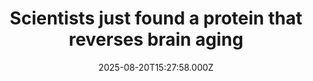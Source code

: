 ---
title: "Scientists just found a protein that reverses brain aging"
date: 2025-08-20T15:27:58.000Z
category: Health
externalLink: "https://www.sciencedaily.com/releases/2025/08/250820000808.htm"
image: ""
excerpt: "Scientists at UCSF have uncovered a surprising culprit behind brain aging: a protein called FTL1. In mice, too much FTL1 caused memory loss, weaker brain connections, and sluggish cells. But when researchers blocked it, the animals regained youthful brain function and sharp memory. The discovery suggests that one protein could be the master switch for aging in the brain —…"
---